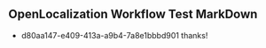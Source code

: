 ## OpenLocalization Workflow Test MarkDown
* d80aa147-e409-413a-a9b4-7a8e1bbbd901 
thanks!<!--HONumber=Mar16_HO3-->
